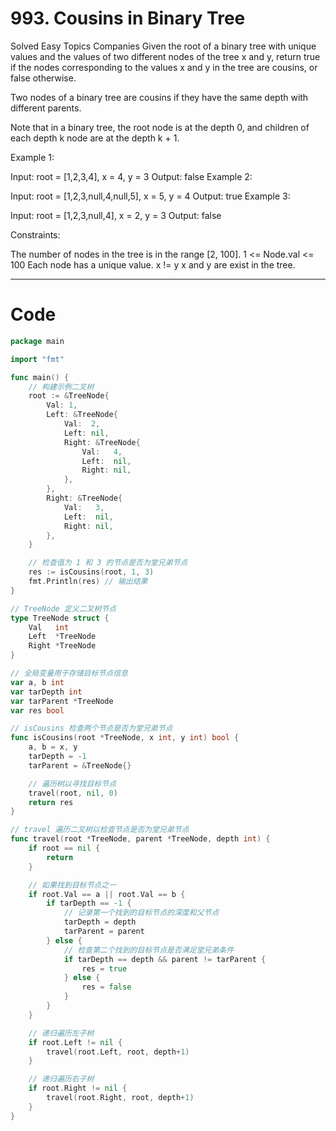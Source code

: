 # 993. Cousins in Binary Tree
Solved
Easy
Topics
Companies
Given the root of a binary tree with unique values and the values of two different nodes of the tree x and y, return true if the nodes corresponding to the values x and y in the tree are cousins, or false otherwise.

Two nodes of a binary tree are cousins if they have the same depth with different parents.

Note that in a binary tree, the root node is at the depth 0, and children of each depth k node are at the depth k + 1.

Example 1:

Input: root = [1,2,3,4], x = 4, y = 3
Output: false
Example 2:

Input: root = [1,2,3,null,4,null,5], x = 5, y = 4
Output: true
Example 3:

Input: root = [1,2,3,null,4], x = 2, y = 3
Output: false

Constraints:

The number of nodes in the tree is in the range [2, 100].
1 <= Node.val <= 100
Each node has a unique value.
x != y
x and y are exist in the tree.

---

# Code
```go
package main

import "fmt"

func main() {
	// 构建示例二叉树
	root := &TreeNode{
		Val: 1,
		Left: &TreeNode{
			Val:  2,
			Left: nil,
			Right: &TreeNode{
				Val:   4,
				Left:  nil,
				Right: nil,
			},
		},
		Right: &TreeNode{
			Val:   3,
			Left:  nil,
			Right: nil,
		},
	}

	// 检查值为 1 和 3 的节点是否为堂兄弟节点
	res := isCousins(root, 1, 3)
	fmt.Println(res) // 输出结果
}

// TreeNode 定义二叉树节点
type TreeNode struct {
	Val   int
	Left  *TreeNode
	Right *TreeNode
}

// 全局变量用于存储目标节点信息
var a, b int
var tarDepth int
var tarParent *TreeNode
var res bool

// isCousins 检查两个节点是否为堂兄弟节点
func isCousins(root *TreeNode, x int, y int) bool {
	a, b = x, y
	tarDepth = -1
	tarParent = &TreeNode{}

	// 遍历树以寻找目标节点
	travel(root, nil, 0)
	return res
}

// travel 遍历二叉树以检查节点是否为堂兄弟节点
func travel(root *TreeNode, parent *TreeNode, depth int) {
	if root == nil {
		return
	}

	// 如果找到目标节点之一
	if root.Val == a || root.Val == b {
		if tarDepth == -1 {
			// 记录第一个找到的目标节点的深度和父节点
			tarDepth = depth
			tarParent = parent
		} else {
			// 检查第二个找到的目标节点是否满足堂兄弟条件
			if tarDepth == depth && parent != tarParent {
				res = true
			} else {
				res = false
			}
		}
	}

	// 递归遍历左子树
	if root.Left != nil {
		travel(root.Left, root, depth+1)
	}

	// 递归遍历右子树
	if root.Right != nil {
		travel(root.Right, root, depth+1)
	}
}
```